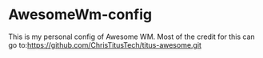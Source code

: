 # AwesomeWm-config
This is my personal config of Awesome WM.
Most of the credit for this can go to:https://github.com/ChrisTitusTech/titus-awesome.git
